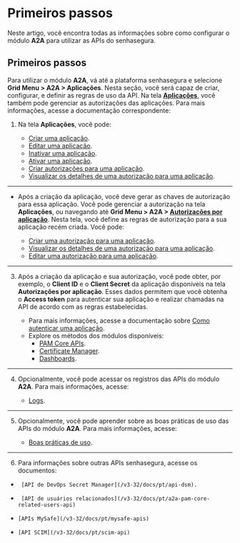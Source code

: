 # Primeiros passos

Neste artigo, você encontra todas as informações sobre como configurar o módulo **A2A** para utilizar as APIs do senhasegura.


## Primeiros passos

Para utilizar o módulo **A2A**, vá até a plataforma senhasegura e selecione **Grid Menu > A2A > Aplicações**. Nesta seção, você será capaz de  criar, configurar, e definir as regras de uso da API. Na tela **[Aplicações](/v3-32/docs/pt/a2a-applications)**, você também pode gerenciar as autorizações das aplicações. Para mais informações, acesse a documentação correspondente:

1. Na tela **Aplicações**, você pode:

    * [Criar uma aplicação](/v3-32/docs/pt/a2a-how-to-create-an-application).
    * [Editar uma aplicação](/v3-32/docs/pt/a2a-how-to-edit-an-application).
    * [Inativar uma aplicação](/v3-32/docs/pt/a2a-how-to-deactivate-an-application).
    * [Ativar uma aplicação](/v3-32/docs/pt/a2a-how-to-activate-an-application).
    * [Criar autorizações para uma aplicação](/v3-32/docs/pt/a2a-how-to-create-an-authorization-for-an-application).
    * [Visualizar os detalhes de uma autorização para uma aplicação](/v3-32/docs/pt/a2a-how-to-view-an-authorization-for-an-application).

---

* Após a criação da aplicação, você deve gerar as chaves de autorização para essa aplicação. Você pode gerenciar a autorização na tela **Aplicações**, ou navegando até **Grid Menu > A2A > [Autorizações por aplicação](/v3-32/docs/pt/a2a-authorizations-for-an-application)**. Nesta tela, você define as regras de autorização para a sua aplicação recém criada. Você pode:

    * [Criar uma autorização para uma aplicação](/v3-32/docs/pt/a2a-how-to-create-an-application).
    * [Visualizar os detalhes de uma autorização para uma aplicação](/v3-32/docs/pt/a2a-how-to-view-an-authorization-for-an-application).
    * [Editar uma autorização para uma aplicação](/v3-32/docs/pt/a2a-how-to-edit-an-application).
---

3. Após a criação da aplicação e sua autorização, você pode obter, por exemplo, o **Client ID** e o **Client Secret** da aplicação disponíveis na tela **Autorizações por aplicação**. Esses dados permitem que você obtenha o **Access token** para autenticar sua aplicação e realizar chamadas na API de acordo com as regras estabelecidas.

    * Para mais informações, acesse a documentação sobre [Como autenticar uma aplicação](/v3-32/docs/pt/a2a-how-to-authenticate-an-application).
    * Explore os métodos dos módulos disponíveis:
        * [PAM Core APIs](/v3-32/docs/pt/apis-pam-core).
        * [Certificate Manager](/v3-32/docs/pt/api-certificate-manager).
        * [Dashboards](/v3-32/docs/pt/api-dashboards).
 ---
 4. Opcionalmente, você pode acessar os registros das APIs do módulo **A2A**. Para mais informações, acesse:
 

    *  [Logs](/v3-32/docs/pt/a2a-logs).
 
 ---
 
 5. Opcionalmente, você pode aprender sobre as boas práticas de uso das APIs do módulo **A2A**. Para mais informações, acesse:

    * [Boas práticas de uso](/v3-32/docs/pt/a2a-best-practices-for-use).

---
6. Para informações sobre outras APIs senhasegura, acesse os documentos:

*      [API de DevOps Secret Manager](/v3-32/docs/pt/api-dsm).
*      [API de usuários relacionados](/v3-32/docs/pt/a2a-pam-core-related-users-api)
*     [APIs MySafe](/v3-32/docs/pt/mysafe-apis)
*     [API SCIM](/v3-32/docs/pt/scim-api)